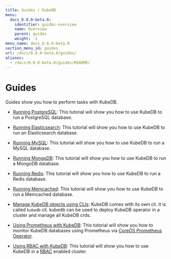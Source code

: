 ```yaml
---
title: Guides | KubeDB
menu:
  docs_0.8.0-beta.0:
    identifier: guides-overview
    name: Overview
    parent: guides
    weight: -1
menu_name: docs_0.8.0-beta.0
section_menu_id: guides
url: /docs/0.8.0-beta.0/guides/
aliases:
  - /docs/0.8.0-beta.0/guides/README/
---
```


# Guides

Guides show you how to perform tasks with KubeDB.

 - [Running PostgreSQL](/docs/guides/postgres/overview.md): This tutorial will show you how to use KubeDB to run a PostgreSQL database.

 - [Running Elasticsearch](/docs/guides/elasticsearch/overview.md): This tutorial will show you how to use KubeDB to run an Elasticsearch database.

 - [Running MySQL](/docs/guides/mysql/overview.md): This tutorial will show you how to use KubeDB to run a MySQL database.

 - [Running MongoDB](/docs/guides/mongodb/overview.md): This tutorial will show you how to use KubeDB to run a MongoDB database.

 - [Running Redis](/docs/guides/redis/README.md): This tutorial will show you how to use KubeDB to run a Redis database.

 - [Running Memcached](/docs/guides/memcached/overview.md): This tutorial will show you how to use KubeDB to run a Memcached database.

 - [Manage KubeDB objects using CLIs](/docs/guides/cli.md): KubeDB comes with its own cli. It is called `kubedb` cli. kubedb can be used to deploy KubeDB operator in a cluster and manage all KubeDB crds.

 - [Using Prometheus with KubeDB](/docs/guides/monitoring.md): This tutorial will show you how to monitor KubeDB databases using Prometheus via [CoreOS Prometheus Operator](https://github.com/coreos/prometheus-operator).

 - [Using RBAC with KubeDB](/docs/guides/rbac.md): This tutorial will show you how to use KubeDB in a [RBAC](https://kubernetes.io/docs/admin/authorization/rbac/) enabled cluster.
